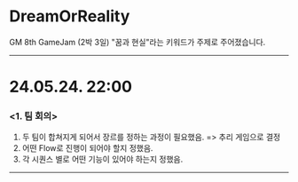 # DreamOrReality
GM 8th GameJam (2박 3일)
"꿈과 현실"라는 키워드가 주제로 주어졌습니다.

---

# 24.05.24. 22:00
### <1. 팀 회의>
1. 두 팀이 합쳐지게 되어서 장르를 정하는 과정이 필요했음. => 추리 게임으로 결정
2. 어떤 Flow로 진행이 되어야 할지 정했음.
3. 각 시퀀스 별로 어떤 기능이 있어야 하는지 정했음.

---
